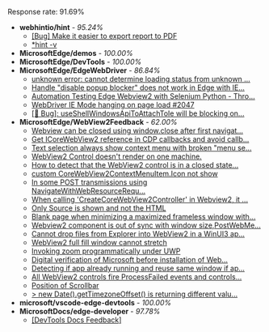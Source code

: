Response rate: 91.69%

* **webhintio/hint** - _95.24%_
  * [[Bug] Make it easier to export report to PDF](https://github.com/webhintio/hint/issues/5217)
  * [*hint -v](https://github.com/webhintio/hint/issues/5174)
* **MicrosoftEdge/demos** - _100.00%_
* **MicrosoftEdge/DevTools** - _100.00%_
* **MicrosoftEdge/EdgeWebDriver** - _86.84%_
  * [unknown error: cannot determine loading status from unknown ...](https://github.com/MicrosoftEdge/EdgeWebDriver/issues/37)
  * [Handle "disable popup blocker" does not work in Edge with IE...](https://github.com/MicrosoftEdge/EdgeWebDriver/issues/36)
  * [Automation Testing Edge Webview2 with Selenium Python - Thro...](https://github.com/MicrosoftEdge/EdgeWebDriver/issues/35)
  * [WebDriver IE Mode hanging on page load #2047](https://github.com/MicrosoftEdge/EdgeWebDriver/issues/38)
  * [[🐛 Bug]: useShellWindowsApiToAttachToIe will be blocking on...](https://github.com/MicrosoftEdge/EdgeWebDriver/issues/34)
* **MicrosoftEdge/WebView2Feedback** - _62.00%_
  * [Webview can be closed using window.close after first navigat...](https://github.com/MicrosoftEdge/WebView2Feedback/issues/2573)
  * [Get ICoreWebView2 reference in CDP callbacks and avoid callb...](https://github.com/MicrosoftEdge/WebView2Feedback/issues/2571)
  * [Text selection always show context menu with broken "menu se...](https://github.com/MicrosoftEdge/WebView2Feedback/issues/2569)
  * [WebView2 Control doesn't render on one machine.](https://github.com/MicrosoftEdge/WebView2Feedback/issues/2567)
  * [How to detect that the WebView2 control is in a closed state...](https://github.com/MicrosoftEdge/WebView2Feedback/issues/2566)
  * [custom CoreWebView2ContextMenuItem.Icon not show](https://github.com/MicrosoftEdge/WebView2Feedback/issues/2562)
  * [In some POST transmissions using NavigateWithWebResourceRequ...](https://github.com/MicrosoftEdge/WebView2Feedback/issues/2556)
  * [When calling 'CreateCoreWebView2Controller' in Webview2, it ...](https://github.com/MicrosoftEdge/WebView2Feedback/issues/2555)
  * [Only Source is shown and not the HTML](https://github.com/MicrosoftEdge/WebView2Feedback/issues/2554)
  * [Blank page when minimizing a maximized frameless window with...](https://github.com/MicrosoftEdge/WebView2Feedback/issues/2549)
  * [Webview2 component is out of sync with window size,PostWebMe...](https://github.com/MicrosoftEdge/WebView2Feedback/issues/2547)
  * [Cannot drop files from Explorer into WebView2 in a WinUI3 ap...](https://github.com/MicrosoftEdge/WebView2Feedback/issues/2546)
  * [WebView2 full fill window cannot stretch](https://github.com/MicrosoftEdge/WebView2Feedback/issues/2543)
  * [Invoking zoom programmatically under UWP](https://github.com/MicrosoftEdge/WebView2Feedback/issues/2538)
  * [Digital verification of Microsoft before installation of Web...](https://github.com/MicrosoftEdge/WebView2Feedback/issues/2559)
  * [Detecting if app already running and reuse same window if ap...](https://github.com/MicrosoftEdge/WebView2Feedback/issues/2553)
  * [All WebView2 controls fire ProcessFailed events and controls...](https://github.com/MicrosoftEdge/WebView2Feedback/issues/2544)
  * [Position of Scrollbar](https://github.com/MicrosoftEdge/WebView2Feedback/issues/2537)
  * [> new Date().getTimezoneOffset() is returning different valu...](https://github.com/MicrosoftEdge/WebView2Feedback/issues/2526)
* **microsoft/vscode-edge-devtools** - _100.00%_
* **MicrosoftDocs/edge-developer** - _97.78%_
  * [[DevTools Docs Feedback]](https://github.com/MicrosoftDocs/edge-developer/issues/2048)